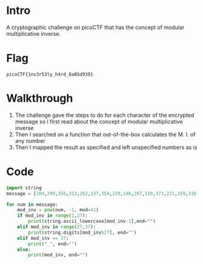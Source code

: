 # Intro
A cryptographic challenge on picoCTF that has the concept of modular multiplicative inverse.

# Flag
`picoCTF{1nv3r53ly_h4rd_8a05d939}`

# Walkthrough
1. The challenge gave the steps to do for each character of the encrypted message so I first read about the concept of modular multiplicative inverse
2. Then I searched on a function that out-of-the-box calculates the M. I. of any number
3. Then I mapped the result as specified and left unspecified numbers as is

# Code
```python
import string
message = [104,290,356,313,262,337,354,229,146,297,118,373,221,359,338,321,288,79,214,277,131,190,377]

for num in message:
	mod_inv = pow(num, -1, mod=41)
	if mod_inv in range(1,27):
		print(string.ascii_lowercase[mod_inv-1],end="")
	elif mod_inv in range(27,37):
		print(string.digits[mod_inv%27], end="")
	elif mod_inv == 37:
		print("_", end="")
	else:
		print(mod_inv, end="")
```